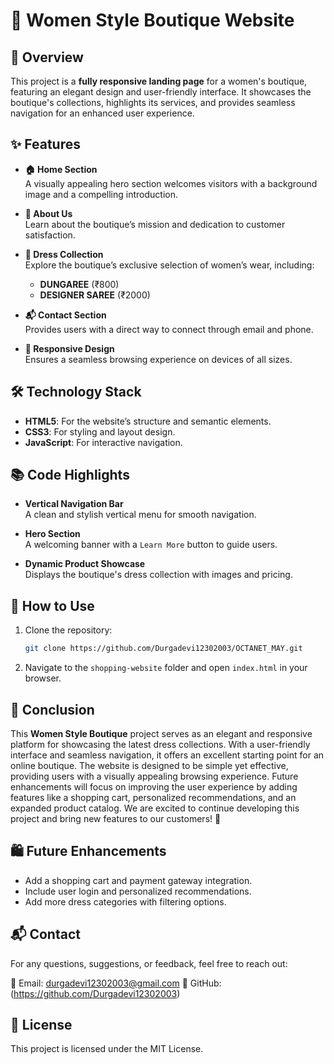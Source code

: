 # 👗 Women Style Boutique Website

## 🌟 Overview
This project is a **fully responsive landing page** for a women's boutique, featuring an elegant design and user-friendly interface. It showcases the boutique's collections, highlights its services, and provides seamless navigation for an enhanced user experience.

## ✨ Features
- **🏠 Home Section**  
  A visually appealing hero section welcomes visitors with a background image and a compelling introduction.

- **📖 About Us**  
  Learn about the boutique’s mission and dedication to customer satisfaction.

- **👗 Dress Collection**  
  Explore the boutique’s exclusive selection of women’s wear, including:
  - **DUNGAREE** (₹800)  
  - **DESIGNER SAREE** (₹2000)

- **📬 Contact Section**  
  Provides users with a direct way to connect through email and phone.

- **📱 Responsive Design**  
  Ensures a seamless browsing experience on devices of all sizes.

## 🛠️ Technology Stack
- **HTML5**: For the website’s structure and semantic elements.  
- **CSS3**: For styling and layout design.  
- **JavaScript**: For interactive navigation.  

## 📚 Code Highlights
- **Vertical Navigation Bar**  
  A clean and stylish vertical menu for smooth navigation.  

- **Hero Section**  
  A welcoming banner with a `Learn More` button to guide users.  

- **Dynamic Product Showcase**  
  Displays the boutique's dress collection with images and pricing.

## 🚀 How to Use
1. Clone the repository:
    ```bash
    git clone https://github.com/Durgadevi12302003/OCTANET_MAY.git
    ```
2. Navigate to the `shopping-website` folder and open `index.html` in your browser.

## 🎯 Conclusion
This **Women Style Boutique** project serves as an elegant and responsive platform for showcasing the latest dress collections. With a user-friendly interface and seamless navigation, it offers an excellent starting point for an online boutique. The website is designed to be simple yet effective, providing users with a visually appealing browsing experience. Future enhancements will focus on improving the user experience by adding features like a shopping cart, personalized recommendations, and an expanded product catalog. We are excited to continue developing this project and bring new features to our customers! 🌟


## 🛍️ Future Enhancements
- Add a shopping cart and payment gateway integration.
- Include user login and personalized recommendations.
- Add more dress categories with filtering options.

## 📬 Contact
For any questions, suggestions, or feedback, feel free to reach out:

📧 Email:  durgadevi12302003@gmail.com 
🐙 GitHub: (https://github.com/Durgadevi12302003)

## 📜 License
This project is licensed under the MIT License.
